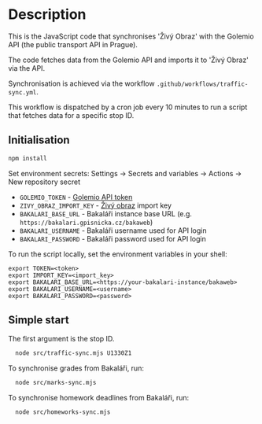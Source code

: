 # Description

This is the JavaScript code that synchronises 'Živý Obraz' with the Golemio API (the public transport API in Prague).

The code fetches data from the Golemio API and imports it to 'Živý Obraz' via the API.

Synchronisation is achieved via the workflow `.github/workflows/traffic-sync.yml`.

This workflow is dispatched by a cron job every 10 minutes to run a script that fetches data for a specific stop ID.

## Initialisation

```bash
npm install
```

Set environment secrets:
Settings -> Secrets and variables -> Actions -> New repository secret

- `GOLEMIO_TOKEN` - [Golemio API token](https://api.golemio.cz/docs/openapi/)
- `ZIVY_OBRAZ_IMPORT_KEY` - [Živý obraz](https://zivyobraz.eu/?page=muj-ucet&hodnoty=1) import key
- `BAKALARI_BASE_URL` - Bakaláři instance base URL (e.g. `https://bakalari.gpisnicka.cz/bakaweb`)
- `BAKALARI_USERNAME` - Bakaláři username used for API login
- `BAKALARI_PASSWORD` - Bakaláři password used for API login

To run the script locally, set the environment variables in your shell:

```shell
export TOKEN=<token>
export IMPORT_KEY=<import_key>
export BAKALARI_BASE_URL=<https://your-bakalari-instance/bakaweb>
export BAKALARI_USERNAME=<username>
export BAKALARI_PASSWORD=<password>
```

## Simple start

The first argument is the stop ID.

```bash
  node src/traffic-sync.mjs U1330Z1
```

To synchronise grades from Bakaláři, run:

```bash
  node src/marks-sync.mjs
```

To synchronise homework deadlines from Bakaláři, run:

```bash
  node src/homeworks-sync.mjs
```
